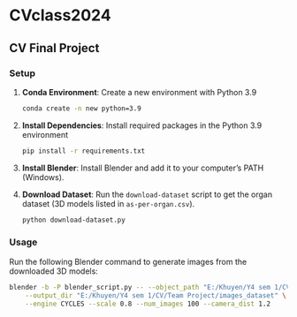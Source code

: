 # CVclass2024
## CV Final Project

### Setup
1. **Conda Environment**: Create a new environment with Python 3.9
    ```bash
    conda create -n new python=3.9
    ```
2. **Install Dependencies**: Install required packages in the Python 3.9 environment
    ```bash
    pip install -r requirements.txt
    ```

3. **Install Blender**: Install Blender and add it to your computer’s PATH (Windows).

4. **Download Dataset**: Run the `download-dataset` script to get the organ dataset (3D models listed in `as-per-organ.csv`).

    ```bash
    python download-dataset.py
    ```

### Usage
Run the following Blender command to generate images from the downloaded 3D models:

```bash
blender -b -P blender_script.py -- --object_path "E:/Khuyen/Y4 sem 1/CV/Team Project/organ_dataset/" \
    --output_dir "E:/Khuyen/Y4 sem 1/CV/Team Project/images_dataset" \
    --engine CYCLES --scale 0.8 --num_images 100 --camera_dist 1.2
